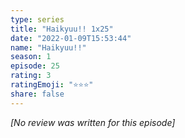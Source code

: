```yaml
---
type: series
title: "Haikyuu!! 1x25"
date: "2022-01-09T15:53:44"
name: "Haikyuu!!"
season: 1
episode: 25
rating: 3
ratingEmoji: "⭐️⭐️⭐️"
share: false
---
```


*[No review was written for this episode]*
